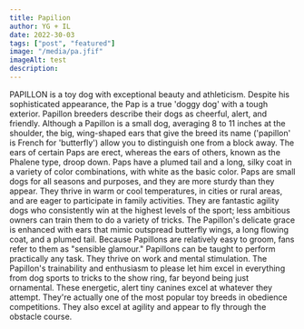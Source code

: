 ```yaml
---
title: Papilion
author: YG + IL
date: 2022-30-03
tags: ["post", "featured"]
image: "/media/pa.jfif"
imageAlt: test
description:
---
```


PAPILLON is a toy dog with exceptional beauty and athleticism. Despite his sophisticated appearance, the Pap is a true 'doggy dog' with a tough exterior. Papillon breeders describe their dogs as cheerful, alert, and friendly. Although a Papillon is a small dog, averaging 8 to 11 inches at the shoulder, the big, wing-shaped ears that give the breed its name ('papillon' is French for 'butterfly') allow you to distinguish one from a block away. The ears of certain Paps are erect, whereas the ears of others, known as the Phalene type, droop down. Paps have a plumed tail and a long, silky coat in a variety of color combinations, with white as the basic color. Paps are small dogs for all seasons and purposes, and they are more sturdy than they appear. They thrive in warm or cool temperatures, in cities or rural areas, and are eager to participate in family activities. They are fantastic agility dogs who consistently win at the highest levels of the sport; less ambitious owners can train them to do a variety of tricks. The Papillon's delicate grace is enhanced with ears that mimic outspread butterfly wings, a long flowing coat, and a plumed tail. Because Papillons are relatively easy to groom, fans refer to them as "sensible glamour." Papillons can be taught to perform practically any task. They thrive on work and mental stimulation. The Papillon's trainability and enthusiasm to please let him excel in everything from dog sports to tricks to the show ring, far beyond being just ornamental. These energetic, alert tiny canines excel at whatever they attempt. They're actually one of the most popular toy breeds in obedience competitions. They also excel at agility and appear to fly through the obstacle course.
